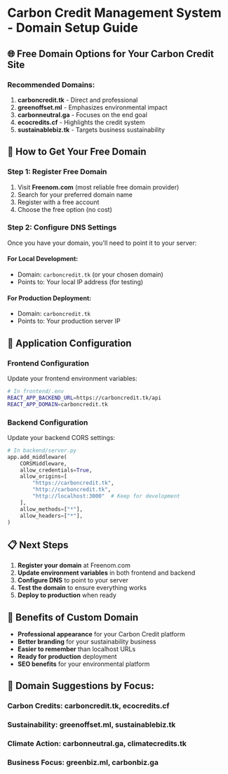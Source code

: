 # Carbon Credit Management System - Domain Setup Guide

## 🌐 Free Domain Options for Your Carbon Credit Site

### Recommended Domains:
1. **carboncredit.tk** - Direct and professional
2. **greenoffset.ml** - Emphasizes environmental impact  
3. **carbonneutral.ga** - Focuses on the end goal
4. **ecocredits.cf** - Highlights the credit system
5. **sustainablebiz.tk** - Targets business sustainability

## 🚀 How to Get Your Free Domain

### Step 1: Register Free Domain
1. Visit **Freenom.com** (most reliable free domain provider)
2. Search for your preferred domain name
3. Register with a free account
4. Choose the free option (no cost)

### Step 2: Configure DNS Settings
Once you have your domain, you'll need to point it to your server:

#### For Local Development:
- Domain: `carboncredit.tk` (or your chosen domain)
- Points to: Your local IP address (for testing)

#### For Production Deployment:
- Domain: `carboncredit.tk`
- Points to: Your production server IP

## 🔧 Application Configuration

### Frontend Configuration
Update your frontend environment variables:

```bash
# In frontend/.env
REACT_APP_BACKEND_URL=https://carboncredit.tk/api
REACT_APP_DOMAIN=carboncredit.tk
```

### Backend Configuration
Update your backend CORS settings:

```python
# In backend/server.py
app.add_middleware(
    CORSMiddleware,
    allow_credentials=True,
    allow_origins=[
        "https://carboncredit.tk",
        "http://carboncredit.tk",
        "http://localhost:3000"  # Keep for development
    ],
    allow_methods=["*"],
    allow_headers=["*"],
)
```

## 📋 Next Steps

1. **Register your domain** at Freenom.com
2. **Update environment variables** in both frontend and backend
3. **Configure DNS** to point to your server
4. **Test the domain** to ensure everything works
5. **Deploy to production** when ready

## 🎯 Benefits of Custom Domain

- **Professional appearance** for your Carbon Credit platform
- **Better branding** for your sustainability business
- **Easier to remember** than localhost URLs
- **Ready for production** deployment
- **SEO benefits** for your environmental platform

## 🌱 Domain Suggestions by Focus:

### Carbon Credits: carboncredit.tk, ecocredits.cf
### Sustainability: greenoffset.ml, sustainablebiz.tk  
### Climate Action: carbonneutral.ga, climatecredits.tk
### Business Focus: greenbiz.ml, carbonbiz.ga



